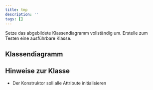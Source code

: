 ```yaml
---
title: tmp
description: ''
tags: []
---
```


Setze das abgebildete Klassendiagramm vollständig um. Erstelle zum Testen eine ausführbare Klasse.

## Klassendiagramm

## Hinweise zur Klasse
- Der Konstruktor soll alle Attribute initialisieren
